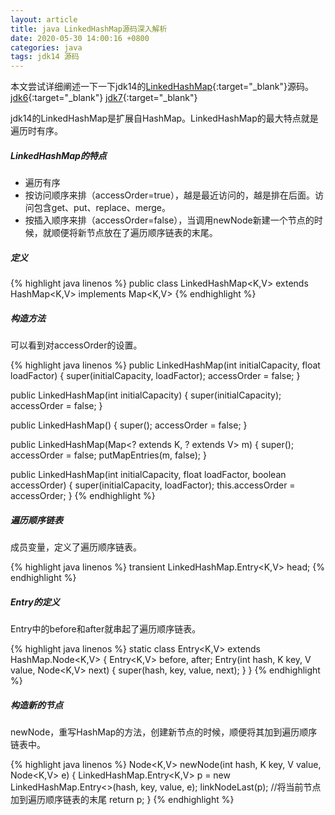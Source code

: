 ```yaml
---
layout: article
title: java LinkedHashMap源码深入解析
date: 2020-05-30 14:00:16 +0800
categories: java
tags: jdk14 源码
---
```

本文尝试详细阐述一下一下jdk14的[LinkedHashMap](http://hg.openjdk.java.net/jdk/jdk/file/jdk-14-ga/src/java.base/share/classes/java/util/LinkedHashMap.java){:target="_blank"}源码。
[jdk6](http://hg.openjdk.java.net/jdk6/jdk6/jdk/file/default/src/share/classes/java/util/LinkedHashMap.java){:target="_blank"}
[jdk7](http://hg.openjdk.java.net/jdk/jdk/file/jdk7-b100/jdk/src/share/classes/java/util/LinkedHashMap.java){:target="_blank"}


jdk14的LinkedHashMap是扩展自HashMap。LinkedHashMap的最大特点就是遍历时有序。

##### LinkedHashMap的特点

+ 遍历有序
+ 按访问顺序来排（accessOrder=true），越是最近访问的，越是排在后面。访问包含get、put、replace、merge。
+ 按插入顺序来排（accessOrder=false），当调用newNode新建一个节点的时候，就顺便将新节点放在了遍历顺序链表的末尾。

##### 定义

{% highlight java linenos %}
public class LinkedHashMap<K,V>
    extends HashMap<K,V>
    implements Map<K,V>
{% endhighlight %}

##### 构造方法

可以看到对accessOrder的设置。

{% highlight java linenos %}
public LinkedHashMap(int initialCapacity, float loadFactor) {
    super(initialCapacity, loadFactor);
    accessOrder = false;
}

public LinkedHashMap(int initialCapacity) {
    super(initialCapacity);
    accessOrder = false;
}

public LinkedHashMap() {
    super();
    accessOrder = false;
}

public LinkedHashMap(Map<? extends K, ? extends V> m) {
    super();
    accessOrder = false;
    putMapEntries(m, false);
}

public LinkedHashMap(int initialCapacity,
                        float loadFactor,
                        boolean accessOrder) {
    super(initialCapacity, loadFactor);
    this.accessOrder = accessOrder;
}
{% endhighlight %}


##### 遍历顺序链表

成员变量，定义了遍历顺序链表。

{% highlight java linenos %}
transient LinkedHashMap.Entry<K,V> head;
{% endhighlight %}

##### Entry的定义

Entry中的before和after就串起了遍历顺序链表。

{% highlight java linenos %}
static class Entry<K,V> extends HashMap.Node<K,V> {
    Entry<K,V> before, after;
    Entry(int hash, K key, V value, Node<K,V> next) {
        super(hash, key, value, next);
    }
}
{% endhighlight %}

##### 构造新的节点

newNode，重写HashMap的方法，创建新节点的时候，顺便将其加到遍历顺序链表中。

{% highlight java linenos %}
Node<K,V> newNode(int hash, K key, V value, Node<K,V> e) {
    LinkedHashMap.Entry<K,V> p =
        new LinkedHashMap.Entry<>(hash, key, value, e);
    linkNodeLast(p);       //将当前节点加到遍历顺序链表的末尾
    return p;
}
{% endhighlight %}